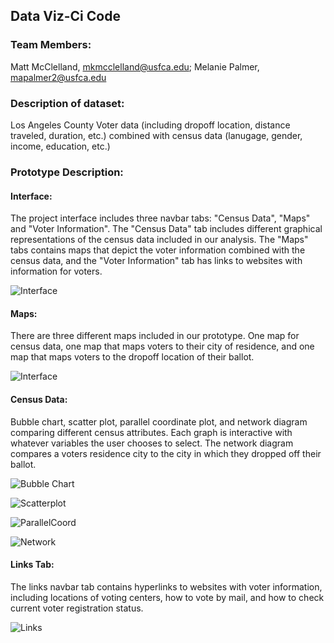 ## Data Viz-Ci Code

### Team Members:
Matt McClelland, mkmcclelland@usfca.edu; 
Melanie Palmer, mapalmer2@usfca.edu

### Description of dataset:
Los Angeles County Voter data (including dropoff location, distance traveled, duration, etc.) combined with census data (lanugage, gender, income, education, etc.)

### Prototype Description: 
#### Interface:
The project interface includes three navbar tabs: "Census Data", "Maps" and "Voter Information". The "Census Data" tab includes different graphical representations of the census data included in our analysis. The "Maps" tabs contains maps that depict the voter information combined with the census data, and the "Voter Information" tab has links to websites with information for voters. 

![Interface](https://github.com/usfviz/DataViz-ciCode-/blob/master/screen-shots/interface.png "Interface Proto-Type")


#### Maps:
There are three different maps included in our prototype. One map for census data, one map that maps voters to their city of residence, and one map that maps voters to the dropoff location of their ballot.

![Interface](https://github.com/usfviz/DataViz-ciCode-/blob/master/screen-shots/censusMap.png "Interface Proto-Type")

#### Census Data: 
Bubble chart, scatter plot, parallel coordinate plot, and network diagram comparing different census attributes. Each graph is interactive with whatever variables the user chooses to select. The network diagram compares a voters residence city to the city in which they dropped off their ballot.

![Bubble Chart](https://github.com/usfviz/DataViz-ciCode-/blob/master/screen-shots/bubble.png "Bubble Chart Proto-Type")

![Scatterplot](https://github.com/usfviz/DataViz-ciCode-/blob/master/screen-shots/scatter.png "Scatterplot Proto-Type")

![ParallelCoord](https://github.com/usfviz/DataViz-ciCode-/blob/master/screen-shots/paracoord.png "Parallel Coord. Proto-Type")

![Network](https://github.com/usfviz/DataViz-ciCode-/blob/master/screen-shots/network.png "Network Proto-Type")




#### Links Tab:
The links navbar tab contains hyperlinks to websites with voter information, including locations of voting centers, how to vote by mail, and how to check current voter registration status. 


![Links](https://github.com/usfviz/DataViz-ciCode-/blob/master/screen-shots/links.png "Links Proto-Type")

